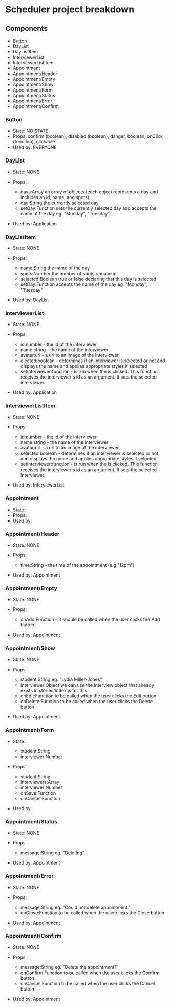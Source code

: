 # Scheduler project breakdown

## Components

- Button
- DayList
- DayListItem
- InterviewerList
- InterviewerListItem
- Appointment
- Appointment/Header
- Appointment/Empty
- Appointment/Show
- Appointment/Form
- Appointment/Status
- Appointment/Error
- Appointment/Confirm

### Button

- State: NO STATE
- Props: confirm (boolean), disabled (boolean), danger, boolean, onClick (function), clickable
- Used by: EVERYONE

### DayList

- State: NONE

- Props:
  * days:Array an array of objects (each object represents a day and includes an id, name, and spots)
  * day:String the currently selected day
  * setDay:Function sets the currently selected day and accepts the name of the day eg. "Monday", "Tuesday"

- Used by: Application

### DayListItem

- State: NONE

- Props:
  * name:String the name of the day
  * spots:Number the number of spots remaining
  * selected:Boolean true or false declaring that this day is selected
  * setDay:Function accepts the name of the day eg. "Monday", "Tuesday"

- Used by: DayList

### InterviewerList

- State: NONE

- Props: 
  * id:number - the id of the interviewer
  * name:string - the name of the interviewer
  * avatar:url - a url to an image of the interviewer
  * elected:boolean - determines if an interviewer is selected or not and displays the name and applies appropriate styles if selected
  * setInterviewer:function - is run when the <InterviewerListItem> is clicked. This function receives the interviewer's id as an argument. It sets the selected interviewer.

- Used by: Application

### InterviewerListItem

- State: NONE

- Props:
  * id:number - the id of the interviewer
  * name:string - the name of the interviewer
  * avatar:url - a url to an image of the interviewer
  * selected:boolean - determines if an interviewer is selected or not and displays the name and applies appropriate styles if selected.
  * setInterviewer:function - is run when the <InterviewerListItem> is clicked. This function receives the interviewer's id as an argument. It sets the selected interviewer.

- Used by: InterviewerList

### Appointment

- State:
- Props:
- Used by:

### Appointment/Header

- State: NONE

- Props: 
  * time:String - the time of the appointment (e.g "12pm")
  
- Used by: Appointment

### Appointment/Empty

- State: NONE

- Props:
  * onAdd:Function - It should be called when the user clicks the Add button.

- Used by: Appointment

### Appointment/Show

- State: NONE

- Props:
  * student:String eg. "Lydia Miller-Jones"
  * interviewer:Object we can use the interview object that already exists in stories/index.js for this
  * onEdit:Function to be called when the user clicks the Edit button
  * onDelete:Function to be called when the user clicks the Delete button

- Used by: Appointment

### Appointment/Form

- State:
  * student:String
  * interviewer:Number

- Props:
  * student:String
  * interviewers:Array
  * interviewer:Number
  * onSave:Function
  * onCancel:Function

- Used by:

### Appointment/Status

- State: NONE

- Props:
  * message:String eg. "Deleting"

- Used by: Appointment

### Appointment/Error

- State: NONE

- Props:
  * message:String eg. "Could not delete appointment."
  * onClose:Function to be called when the user clicks the Close button

- Used by: Appointment

### Appointment/Confirm

- State: NONE

- Props:
  * message:String eg. "Delete the appointment?"
  * onConfirm:Function to be called when the user clicks the Confirm button
  * onCancel:Function to be called when the user clicks the Cancel button

- Used by: Appointment
